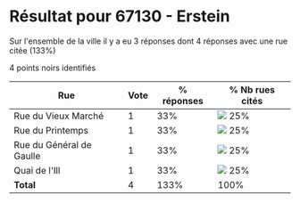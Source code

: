 # Résultat pour 67130 - Erstein

Sur l'ensemble de la ville il y a eu 3 réponses dont 4 réponses avec une rue citée (133%)

4 points noirs identifiés

| Rue | Vote | % réponses | % Nb rues cités|
|-----|------|------------|----------------|
| Rue du Vieux Marché | 1 | 33% | <img src="../../img/bar_25.gif" />&nbsp;25%|
| Rue du Printemps | 1 | 33% | <img src="../../img/bar_25.gif" />&nbsp;25%|
| Rue du Général de Gaulle | 1 | 33% | <img src="../../img/bar_25.gif" />&nbsp;25%|
| Quai de l'Ill | 1 | 33% | <img src="../../img/bar_25.gif" />&nbsp;25%|
| **Total** | 4 | 133% | 100%|
